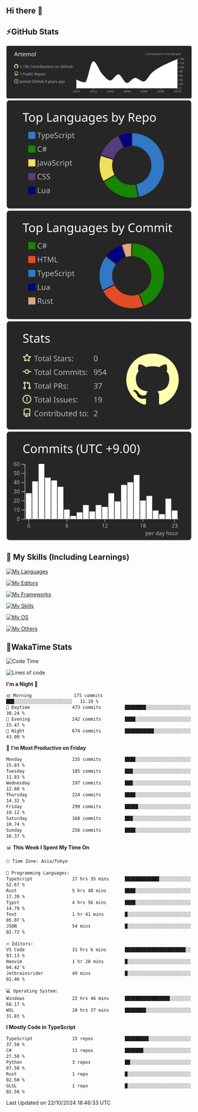 ## Hi there 👋
<!--
**Artemol/Artemol** is a ✨ _special_ ✨ repository because its `README.md` (this file) appears on your GitHub profile.

Here are some ideas to get you started:

- 🔭 I’m currently working on ...
- 🌱 I’m currently learning ...
- 👯 I’m looking to collaborate on ...
- 🤔 I’m looking for help with ...
- 💬 Ask me about ...
- 📫 How to reach me: ...
- 😄 Pronouns: ...
- ⚡ Fun fact: ...
-->

## ⚡GitHub Stats
[![](https://raw.githubusercontent.com/Artemol/Artemol/main/profile-summary-card-output/apprentice/0-profile-details.svg)](https://github.com/vn7n24fzkq/github-profile-summary-cards)
[![](https://raw.githubusercontent.com/Artemol/Artemol/main/profile-summary-card-output/apprentice/1-repos-per-language.svg)](https://github.com/vn7n24fzkq/github-profile-summary-cards) [![](https://raw.githubusercontent.com/Artemol/Artemol/main/profile-summary-card-output/apprentice/2-most-commit-language.svg)](https://github.com/vn7n24fzkq/github-profile-summary-cards)
[![](https://raw.githubusercontent.com/Artemol/Artemol/main/profile-summary-card-output/apprentice/3-stats.svg)](https://github.com/vn7n24fzkq/github-profile-summary-cards) [![](https://raw.githubusercontent.com/Artemol/Artemol/main/profile-summary-card-output/apprentice/4-productive-time.svg)](https://github.com/vn7n24fzkq/github-profile-summary-cards)

## 🌱 My Skills (Including Learnings)

<!--
### Languages
-->
[![My Languages](https://skillicons.dev/icons?i=ts,py,cs,dotnet,rust,go,c,matlab,css)](https://skillicons.dev)

<!--
### Editors
-->
[![My Editors](https://skillicons.dev/icons?i=vscode,neovim,vim,visualstudio,idea)](https://skillicons.dev)

<!--
### Frameworks
-->
[![My Frameworks](https://skillicons.dev/icons?i=react,nestjs,vite,tailwind,tauri,electron,remix,nextjs,fastapi)](https://skillicons.dev)

<!--
### Tools
-->
[![My Skills](https://skillicons.dev/icons?i=git,nodejs,docker,unity,postman,bun,discord,cloudflare,bash,prometheus,grafana,obsidian)](https://skillicons.dev)

<!--
### OS
-->
[![My OS](https://skillicons.dev/icons?i=windows,ubuntu)](https://skillicons.dev)

<!--
### Others
-->
[![My Others](https://skillicons.dev/icons?i=github,raspberrypi,gcp)](https://skillicons.dev)

## 💬WakaTime Stats
<!--START_SECTION:waka-->
![Code Time](http://img.shields.io/badge/Code%20Time-265%20hrs%2010%20mins-blue)

![Lines of code](https://img.shields.io/badge/From%20Hello%20World%20I%27ve%20Written-10.6%20million%20lines%20of%20code-blue)

**I'm a Night 🦉** 

```text
🌞 Morning                175 commits         ███░░░░░░░░░░░░░░░░░░░░░░   11.19 % 
🌆 Daytime                473 commits         ████████░░░░░░░░░░░░░░░░░   30.24 % 
🌃 Evening                242 commits         ████░░░░░░░░░░░░░░░░░░░░░   15.47 % 
🌙 Night                  674 commits         ███████████░░░░░░░░░░░░░░   43.09 % 
```
📅 **I'm Most Productive on Friday** 

```text
Monday                   235 commits         ████░░░░░░░░░░░░░░░░░░░░░   15.03 % 
Tuesday                  185 commits         ███░░░░░░░░░░░░░░░░░░░░░░   11.83 % 
Wednesday                197 commits         ███░░░░░░░░░░░░░░░░░░░░░░   12.60 % 
Thursday                 224 commits         ████░░░░░░░░░░░░░░░░░░░░░   14.32 % 
Friday                   299 commits         █████░░░░░░░░░░░░░░░░░░░░   19.12 % 
Saturday                 168 commits         ███░░░░░░░░░░░░░░░░░░░░░░   10.74 % 
Sunday                   256 commits         ████░░░░░░░░░░░░░░░░░░░░░   16.37 % 
```


📊 **This Week I Spent My Time On** 

```text
🕑︎ Time Zone: Asia/Tokyo

💬 Programming Languages: 
TypeScript               17 hrs 35 mins      █████████████░░░░░░░░░░░░   52.67 % 
Rust                     5 hrs 48 mins       ████░░░░░░░░░░░░░░░░░░░░░   17.39 % 
Typst                    4 hrs 56 mins       ████░░░░░░░░░░░░░░░░░░░░░   14.79 % 
Text                     1 hr 41 mins        █░░░░░░░░░░░░░░░░░░░░░░░░   05.07 % 
JSON                     54 mins             █░░░░░░░░░░░░░░░░░░░░░░░░   02.72 % 

🔥 Editors: 
VS Code                  31 hrs 6 mins       ███████████████████████░░   93.13 % 
Neovim                   1 hr 28 mins        █░░░░░░░░░░░░░░░░░░░░░░░░   04.42 % 
Jetbrainsrider           49 mins             █░░░░░░░░░░░░░░░░░░░░░░░░   02.46 % 

💻 Operating System: 
Windows                  22 hrs 46 mins      █████████████████░░░░░░░░   68.17 % 
WSL                      10 hrs 37 mins      ████████░░░░░░░░░░░░░░░░░   31.83 % 
```

**I Mostly Code in TypeScript** 

```text
TypeScript               15 repos            █████████░░░░░░░░░░░░░░░░   37.50 % 
C#                       11 repos            ███████░░░░░░░░░░░░░░░░░░   27.50 % 
Python                   3 repos             ██░░░░░░░░░░░░░░░░░░░░░░░   07.50 % 
Rust                     1 repo              █░░░░░░░░░░░░░░░░░░░░░░░░   02.50 % 
GLSL                     1 repo              █░░░░░░░░░░░░░░░░░░░░░░░░   02.50 % 
```




 Last Updated on 22/10/2024 18:46:33 UTC
<!--END_SECTION:waka-->
